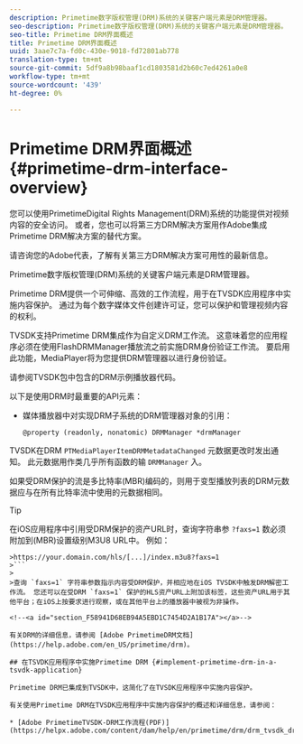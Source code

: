 ```yaml
---
description: Primetime数字版权管理(DRM)系统的关键客户端元素是DRM管理器。
seo-description: Primetime数字版权管理(DRM)系统的关键客户端元素是DRM管理器。
seo-title: Primetime DRM界面概述
title: Primetime DRM界面概述
uuid: 3aae7c7a-fd0c-430e-9018-fd72801ab778
translation-type: tm+mt
source-git-commit: 5df9a8b98baaf1cd1803581d2b60c7ed4261a0e8
workflow-type: tm+mt
source-wordcount: '439'
ht-degree: 0%

---
```



# Primetime DRM界面概述 {#primetime-drm-interface-overview}

您可以使用PrimetimeDigital Rights Management(DRM)系统的功能提供对视频内容的安全访问。 或者，您也可以将第三方DRM解决方案用作Adobe集成Primetime DRM解决方案的替代方案。

请咨询您的Adobe代表，了解有关第三方DRM解决方案可用性的最新信息。

Primetime数字版权管理(DRM)系统的关键客户端元素是DRM管理器。

<!--<a id="section_4DD54E085AB345FE9BE00865E56B28DB"></a>-->

Primetime DRM提供一个可伸缩、高效的工作流程，用于在TVSDK应用程序中实施内容保护。 通过为每个数字媒体文件创建许可证，您可以保护和管理视频内容的权利。

TVSDK支持Primetime DRM集成作为自定义DRM工作流。 这意味着您的应用程序必须在使用FlashDRMManager播放流之前实施DRM身份验证工作流。 要启用此功能，MediaPlayer将为您提供DRM管理器以进行身份验证。

请参阅TVSDK包中包含的DRM示例播放器代码。

以下是使用DRM时最重要的API元素：

* 媒体播放器中对实现DRM子系统的DRM管理器对象的引用：

   ```
   @property (readonly, nonatomic) DRMManager *drmManager
   ```

<!--<a id="section_F986DB1EDD6F44CD8E57419CCA0921E8"></a>-->

TVSDK在DRM `PTMediaPlayerItemDRMMetadataChanged` 元数据更改时发出通知。 此元数据用作类几乎所有函数的输 `DRMManager` 入。

<!--<a id="section_223DCF63BAB6438792A85352A79044CC"></a>-->

如果受DRM保护的流是多比特率(MBR)编码的，则用于变型播放列表的DRM元数据应与在所有比特率流中使用的元数据相同。

>[!TIP]
>
>在iOS应用程序中引用受DRM保护的资产URL时，查询字符串参 `?faxs=1` 数必须附加到(MBR)设置级别M3U8 URL中。 例如：
>
>
```
>https://your.domain.com/hls/[...]/index.m3u8?faxs=1
>```
>
>查询 `faxs=1` 字符串参数指示内容受DRM保护，并相应地在iOS TVSDK中触发DRM解密工作流。 您还可以在受DRM `faxs=1` 保护的HLS资产URL上附加该标签，这些资产URL用于其他平台；在iOS上按要求进行观察，或在其他平台上的播放器中被视为非操作。

<!--<a id="section_F58941D68EB94A5EBD1C7454D2A1B17A"></a>-->

有关DRM的详细信息，请参阅 [Adobe PrimetimeDRM文档](https://help.adobe.com/en_US/primetime/drm)。

## 在TSVDK应用程序中实施Primetime DRM {#implement-primetime-drm-in-a-tsvdk-application}

Primetime DRM已集成到TVSDK中，这简化了在TVSDK应用程序中实施内容保护。

有关使用Primetime DRM在TVSDK应用程序中实施内容保护的概述和详细信息，请参阅：

* [Adobe PrimetimeTVSDK-DRM工作流程(PDF)](https://helpx.adobe.com/content/dam/help/en/primetime/drm/drm_tvsdk_drm_workflow.pdf)